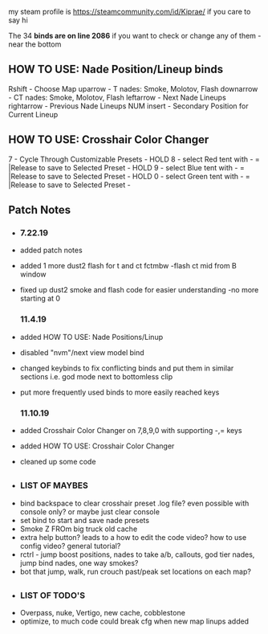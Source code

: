my steam profile is https://steamcommunity.com/id/Kiprae/ if you care to say hi

The 34 <b> binds are on line 2086</b> if you want to check or change any of them -near the bottom
	
## HOW TO USE: Nade Position/Lineup binds
Rshift     - Choose Map
uparrow    - T nades: Smoke, Molotov, Flash
downarrow  - CT nades: Smoke, Molotov, Flash
leftarrow  - Next Nade Lineups
rightarrow - Previous Nade Lineups
NUM insert - Secondary Position for Current Lineup


## HOW TO USE: Crosshair Color Changer
7		  - Cycle Through Customizable Presets -
HOLD 8	  - select Red tent with -  = |Release to save to Selected Preset -
HOLD 9	  - select Blue tent with -  = |Release to save to Selected Preset -
HOLD 0	  - select Green tent with -  = |Release to save to Selected Preset -

## Patch Notes
- 
	### 7.22.19
- added patch notes
- added 1 more dust2 flash for t and ct fctmbw -flash ct mid from B window
- fixed up dust2 smoke and flash code for easier understanding -no more starting at 0

	### 11.4.19
- added HOW TO USE: Nade Positions/Linup
- disabled "nvm"/next view model bind
- changed keybinds to fix conflicting binds and put them in similar sections i.e. god mode next to bottomless clip
- put more frequently used binds to more easily reached keys

	### 11.10.19
- added Crosshair Color Changer on 7,8,9,0 with supporting -,= keys
- added  HOW TO USE: Crosshair Color Changer
- cleaned up some code
## 
-
	### LIST OF MAYBES
- bind backspace to clear crosshair preset .log file? even possible with console only? or maybe just clear console
- set bind to start and save nade presets
- Smoke Z FROm big truck old cache
- extra help button? leads to a how to edit the code video?	 how to use config video?  general tutorial?
- rctrl - jump boost positions, nades to take a/b, callouts, god tier nades, jump bind nades, one way smokes?
- bot that jump, walk, run crouch past/peak set locations on each map?
##
-
	### LIST OF TODO'S
- Overpass, nuke, Vertigo, new cache, cobblestone
- optimize, to much code could break cfg when new map linups added
